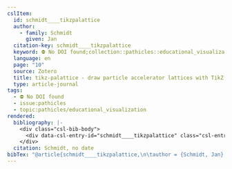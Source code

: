 ```yaml
---
cslItem:
  id: schmidt____tikzpalattice
  author:
    - family: Schmidt
      given: Jan
  citation-key: schmidt____tikzpalattice
  keyword: ⛔ No DOI found;collection::pathicles::educational_visualization
  language: en
  page: "10"
  source: Zotero
  title: tikz-palattice - draw particle accelerator lattices with TikZ
  type: article-journal
tags:
  - ⛔ No DOI found
  - issue:pathicles
  - topic:pathicles/educational_visualization
rendered:
  bibliography: |-
    <div class="csl-bib-body">
      <div data-csl-entry-id="schmidt____tikzpalattice" class="csl-entry">Schmidt, J. no date “tikz-palattice - draw particle accelerator lattices with TikZ,” p. 10.</div>
    </div>
  citation: Schmidt, no date
bibTex: "@article{schmidt____tikzpalattice,\n\tauthor = {Schmidt, Jan},\n\tpages = {10},\n\ttitle = {tikz-palattice - draw particle accelerator lattices with {TikZ}},\n}\n\n"
---
```

